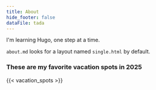 ```yaml
---
title: About
hide_footer: false
dataFile: tada
---
```


I'm learning Hugo, one step at a time.

`about.md` looks for a layout named `single.html` by default. 

### These are my favorite vacation spots in 2025

{{< vacation_spots >}}

